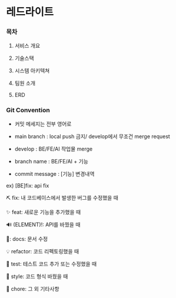 # 레드라이트

### 목차

1. 서비스 개요

2. 기술스택

3. 시스템 아키텍쳐

4. 팀원 소개

5. ERD

### Git Convention

- 커밋 메세지는 전부 영어로

- main branch : local push 금지/ develop에서 무조건 merge request 

- develop : BE/FE/AI 작업물 merge 

- branch name : BE/FE/AI + 기능

- commit message : [기능] 변경내역

ex) [BE]fix: api fix

⛏ fix: 내 코드베이스에서 발생한 버그를 수정했을 때

✨ feat: 새로운 기능을 추가했을 때

🔊 (ELEMENT)!: API를 바꿨을 때

📝: docs: 문서 수정

💡 refactor: 코드 리펙토링했을 때

🧪 test: 테스트 코드 추가 또는 수정했을 때

🎨 style: 코드 형식 바꿨을 때

💫 chore: 그 외 기타사항

